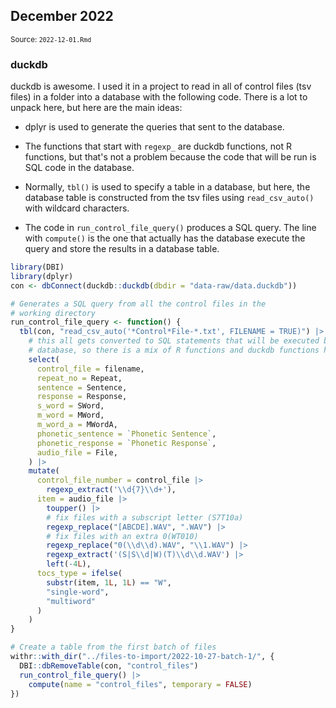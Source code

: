 <!--- Timestamp to trigger book rebuilds: 2025-01-08 10:00:23.271237 --->



## December 2022

<small>Source: <code>2022-12-01.Rmd</code></small>

### duckdb

duckdb is awesome. I used it in a project to read in all of control
files (tsv files) in a folder into a database with the following code.
There is a lot to unpack here, but here are the main ideas:

  - dplyr is used to generate the queries that sent to the database.
  
  - The functions that start with `regexp_` are duckdb functions, not R
    functions, but that's not a problem because the code that will be
    run is SQL code in the database.
    
  - Normally, `tbl()` is used to specify a table in a database, but
    here, the database table is constructed from the tsv files using
    `read_csv_auto()` with wildcard characters.
    
  - The code in `run_control_file_query()` produces a SQL query. The
    line with `compute()` is the one that actually has the database
    execute the query and store the results in a database table.


``` r
library(DBI)
library(dplyr)
con <- dbConnect(duckdb::duckdb(dbdir = "data-raw/data.duckdb"))

# Generates a SQL query from all the control files in the
# working directory
run_control_file_query <- function() {
  tbl(con, "read_csv_auto('*Control*File-*.txt', FILENAME = TRUE)") |>
    # this all gets converted to SQL statements that will be executed by the
    # database, so there is a mix of R functions and duckdb functions here.
    select(
      control_file = filename,
      repeat_no = Repeat,
      sentence = Sentence,
      response = Response,
      s_word = SWord,
      m_word = MWord,
      m_word_a = MWordA,
      phonetic_sentence = `Phonetic Sentence`,
      phonetic_response = `Phonetic Response`,
      audio_file = File,
    ) |>
    mutate(
      control_file_number = control_file |>
        regexp_extract('\\d{7}\\d+'),
      item = audio_file |>
        toupper() |>
        # fix files with a subscript letter (S7T10a)
        regexp_replace("[ABCDE].WAV", ".WAV") |>
        # fix files with an extra 0(WT010)
        regexp_replace("0(\\d\\d).WAV", "\\1.WAV") |>
        regexp_extract('(S|S\\d|W)(T)\\d\\d.WAV') |>
        left(-4L),
      tocs_type = ifelse(
        substr(item, 1L, 1L) == "W",
        "single-word",
        "multiword"
      )
    )
}

# Create a table from the first batch of files
withr::with_dir("../files-to-import/2022-10-27-batch-1/", {
  DBI::dbRemoveTable(con, "control_files")
  run_control_file_query() |>
    compute(name = "control_files", temporary = FALSE)
})
```
